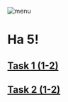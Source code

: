 ![menu](https://www.pngitem.com/pimgs/m/133-1331622_transparent-menu-png-logo-png-download.png "MENU")
# На 5!
## [Task 1 (1-2)](https://github.com/ppc-ntu-khpi/34-first-lab-DmitryKryachun/blob/master/Solution/task1.md)

## [Task 2 (1-2)](https://github.com/ppc-ntu-khpi/34-first-lab-DmitryKryachun/blob/master/Solution/task2.md)